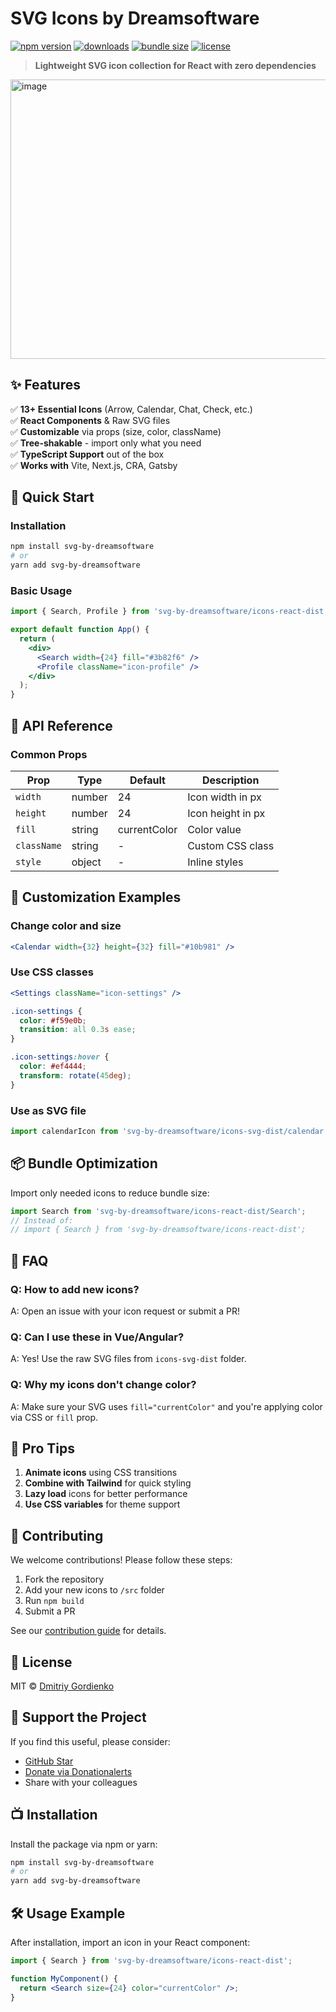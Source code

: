 
# SVG Icons by Dreamsoftware

[![npm version](https://img.shields.io/npm/v/svg-by-dreamsoftware.svg?style=flat-square)](https://www.npmjs.com/package/svg-by-dreamsoftware)
[![downloads](https://img.shields.io/npm/dm/svg-by-dreamsoftware.svg?style=flat-square)](https://www.npmjs.com/package/svg-by-dreamsoftware)
[![bundle size](https://img.shields.io/bundlephobia/minzip/svg-by-dreamsoftware?style=flat-square)](https://bundlephobia.com/package/svg-by-dreamsoftware)
[![license](https://img.shields.io/github/license/dmitriyg0r/icons?style=flat-square)](https://github.com/dmitriyg0r/icons)

> **Lightweight SVG icon collection for React with zero dependencies**

<img width="560" height="447" alt="image" src="https://github.com/user-attachments/assets/385318e9-1fb9-432b-b912-2228513049f0" />

## ✨ Features

✅ **13+ Essential Icons** (Arrow, Calendar, Chat, Check, etc.)  
✅ **React Components** & Raw SVG files  
✅ **Customizable** via props (size, color, className)  
✅ **Tree-shakable** - import only what you need  
✅ **TypeScript Support** out of the box  
✅ **Works with** Vite, Next.js, CRA, Gatsby  

## 🚀 Quick Start

### Installation
```bash
npm install svg-by-dreamsoftware
# or
yarn add svg-by-dreamsoftware
```

### Basic Usage
```jsx
import { Search, Profile } from 'svg-by-dreamsoftware/icons-react-dist';

export default function App() {
  return (
    <div>
      <Search width={24} fill="#3b82f6" />
      <Profile className="icon-profile" />
    </div>
  );
}
```

## 🔧 API Reference

### Common Props
| Prop      | Type     | Default | Description                     |
|-----------|----------|---------|---------------------------------|
| `width`   | number   | 24      | Icon width in px                |
| `height`  | number   | 24      | Icon height in px               |
| `fill`    | string   | currentColor | Color value              |
| `className` | string | -       | Custom CSS class                |
| `style`   | object   | -       | Inline styles                   |

## 🎨 Customization Examples

### Change color and size
```jsx
<Calendar width={32} height={32} fill="#10b981" />
```

### Use CSS classes
```jsx
<Settings className="icon-settings" />
```
```css
.icon-settings {
  color: #f59e0b;
  transition: all 0.3s ease;
}

.icon-settings:hover {
  color: #ef4444;
  transform: rotate(45deg);
}
```

### Use as SVG file
```js
import calendarIcon from 'svg-by-dreamsoftware/icons-svg-dist/calendar.svg';
```

## 📦 Bundle Optimization

Import only needed icons to reduce bundle size:
```jsx
import Search from 'svg-by-dreamsoftware/icons-react-dist/Search';
// Instead of:
// import { Search } from 'svg-by-dreamsoftware/icons-react-dist';
```

## 🤔 FAQ

### Q: How to add new icons?
A: Open an issue with your icon request or submit a PR!

### Q: Can I use these in Vue/Angular?
A: Yes! Use the raw SVG files from `icons-svg-dist` folder.

### Q: Why my icons don't change color?
A: Make sure your SVG uses `fill="currentColor"` and you're applying color via CSS or `fill` prop.

## 🌟 Pro Tips

1. **Animate icons** using CSS transitions
2. **Combine with Tailwind** for quick styling
3. **Lazy load** icons for better performance
4. **Use CSS variables** for theme support

## 🤝 Contributing

We welcome contributions! Please follow these steps:
1. Fork the repository
2. Add your new icons to `/src` folder
3. Run `npm build`
4. Submit a PR

See our [contribution guide](CONTRIBUTING.md) for details.

## 📜 License

MIT © [Dmitriy Gordienko](https://github.com/dmitriyg0r)

## 💖 Support the Project

If you find this useful, please consider:
- [GitHub Star](https://github.com/dmitriyg0r/icons)
- [Donate via Donationalerts](https://www.donationalerts.com/r/dmitriygor)
- Share with your colleagues

## 📺 Installation

Install the package via npm or yarn:
```bash
npm install svg-by-dreamsoftware
# or
yarn add svg-by-dreamsoftware
```

## 🛠 Usage Example

After installation, import an icon in your React component:
```jsx
import { Search } from 'svg-by-dreamsoftware/icons-react-dist';

function MyComponent() {
  return <Search size={24} color="currentColor" />;
}
```
